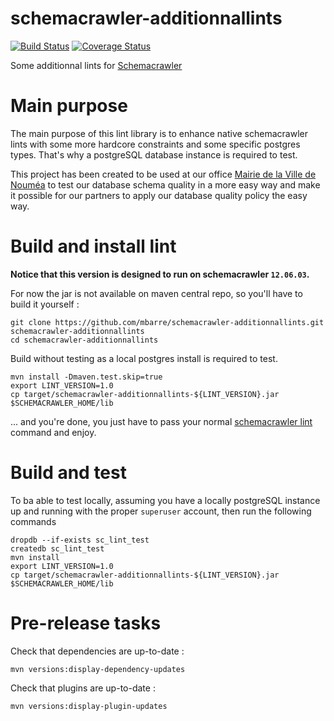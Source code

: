 # schemacrawler-additionnallints 
[![Build Status](https://travis-ci.org/mbarre/schemacrawler-additionnallints.svg?branch=master)](https://travis-ci.org/mbarre/schemacrawler-additionnallints) [![Coverage Status](https://coveralls.io/repos/mbarre/schemacrawler-additionnallints/badge.png?branch=master&service=github)](https://coveralls.io/github/mbarre/schemacrawler-additionnallints?branch=master)

Some additionnal lints for [Schemacrawler](http://sualeh.github.io/SchemaCrawler/)

# Main purpose

The main purpose of this lint library is to enhance native schemacrawler lints
with some more hardcore constraints and some specific postgres types. That's
why a postgreSQL database instance is required to test.

This project has been created to be used at our office
[Mairie de la Ville de Nouméa](http://www.noumea.nc/) to test our database
schema quality in a more easy way and make it possible for our partners to
apply our database quality policy the easy way.


# Build and install lint

**Notice that this version is designed to run on schemacrawler `12.06.03`.**

For now the jar is not available on maven central repo, so you'll have to build it yourself :

    git clone https://github.com/mbarre/schemacrawler-additionnallints.git schemacrawler-additionnallints
    cd schemacrawler-additionnallints

Build without testing as a local postgres install is required to test.

    mvn install -Dmaven.test.skip=true
    export LINT_VERSION=1.0
    cp target/schemacrawler-additionnallints-${LINT_VERSION}.jar $SCHEMACRAWLER_HOME/lib

... and you're done, you just have to pass your
normal  [schemacrawler lint](http://sualeh.github.io/SchemaCrawler/lint.html)
command and enjoy.

# Build and test

To ba able to test locally, assuming you have a locally postgreSQL instance
up and running with the proper `superuser` account, then run the following
commands

    dropdb --if-exists sc_lint_test
    createdb sc_lint_test
    mvn install
    export LINT_VERSION=1.0
    cp target/schemacrawler-additionnallints-${LINT_VERSION}.jar $SCHEMACRAWLER_HOME/lib

# Pre-release tasks

Check that dependencies are up-to-date :

    mvn versions:display-dependency-updates

Check that plugins are up-to-date :

    mvn versions:display-plugin-updates